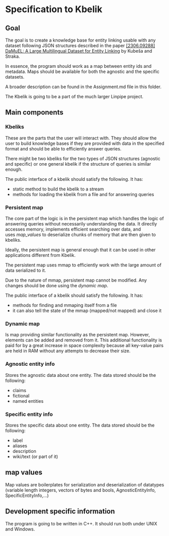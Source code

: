 # Specification to Kbelik

## Goal

The goal is to create a knowledge base for entity linking usable with any dataset following JSON structures described in the paper [[2306.09288] DaMuEL: A Large Multilingual Dataset for Entity Linking](https://arxiv.org/abs/2306.09288) by Kubeša and Straka.

In essence, the program should work as a map between entity ids and metadata. Maps should be available for both the agnostic and the specific datasets.

A broader description can be found in the Assignment.md file in this folder.

The Kbelik is going to be a part of the much larger Linpipe project.

## Main components

### Kbeliks

These are the parts that the user will interact with. They should allow the user to build knowledge bases if they are provided with data in the specified format and should be able to efficiently answer queries.

There might be two kbeliks for the two types of JSON structures (agnostic and specific) or one general kbelik if the structure of queries is similar enough.

The public interface of a kbelik should satisfy the following. It has:

- static method to build the kbelik to a stream
- methods for loading the kbelik from a file and for answering queries

### Persistent map

The core part of the logic is in the persistent map which handles the logic of answering queries without necessarily understanding the data. It directly accesses memory, implements efficient searching over data, and uses *map_values* to deserialize chunks of memory that are then given to kbeliks.

Ideally, the persistent map is general enough that it can be used in other applications different from Kbelik.

The persistent map uses mmap to efficiently work with the large amount of data serialized to it.

Due to the nature of mmap, persistent map cannot be modified. Any changes should be done using the *dynamic map*.

The public interface of a kbelik should satisfy the following. It has:

- methods for finding and mmaping itself from a file
- it can also tell the state of the mmap (mapped/not mapped) and close it

### Dynamic map

Is map providing similar functionality as the persistent map. However, elements can be added and removed from it. This additional functionality is paid for by a great increase in space complexity because all key-value pairs are held in RAM without any attempts to decrease their size.

### Agnostic entity info

Stores the agnostic data about one entity. The data stored should be the following:

- claims
- fictional
- named entities

### Specific entity info

Stores the specific data about one entity. The data stored should be the following:

- label
- aliases
- description
- wiki/text (or part of it)

## map values

Map values are boilerplates for serialization and deserialization of datatypes (variable length integers, vectors of bytes and bools, AgnosticEntityInfo, SpecificEntityInfo,...)

## Development specific information

The program is going to be written in C++. It should run both under UNIX and Windows.
